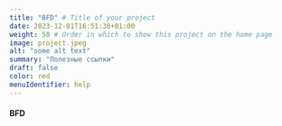 ```yaml
---
title: "BFD" # Title of your project
date: 2023-12-01T16:51:38+01:00
weight: 50 # Order in which to show this project on the home page
image: project.jpeg
alt: "some alt text"
summary: "Полезные ссылки"
draft: false
color: red
menuIdentifier: help
---
```

#### BFD